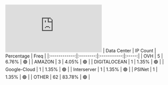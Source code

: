 ![Diagramm](https://github.com/obajay/StateSync-snapshots/blob/main/Projects/Sge/1/README.md)
| Data Center | IP Count | Percentage | Freq |
|:------------:|:--------:|:-----------:|:-----:|
| OVH | 5 | 6.76% | 🟢 |
| AMAZON | 3 | 4.05% | 🟢 |
| DIGITALOCEAN | 1 | 1.35% | 🟢 |
| Google-Cloud | 1 | 1.35% | 🟢 |
| Interserver | 1 | 1.35% | 🟢 |
| PSINet | 1 | 1.35% | 🟢 |
| OTHER | 62 | 83.78% | 🟢 |